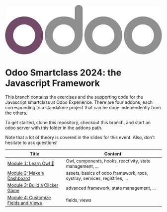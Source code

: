 ![Odoo Logo](_images/odoo_logo.png)

# Odoo Smartclass 2024: the Javascript Framework

This branch contains the exercises and the supporting code for the Javascript
smartclass at Odoo Experience. There are four addons, each corresponding to a
standalone project that can be done independently from the others.

To get started, clone this repository, checkout this branch, and start an odoo
server with this folder in the addons path.

Note that a lot of theory is covered in the slides for this event. Also, don't
hesitate to ask questions!

| Title                                                               | Content                                                                    |
| ------------------------------------------------------------------- | -------------------------------------------------------------------------- |
| [Module 1: Learn Owl 🦉](1_learn_owl.md)                            | Owl, components, hooks, reactivity, state management, ...                  |
| [Module 2: Make a Dashboard](2_make_a_dashboard.md)                 | assets, basics of odoo framework, rpcs, systray, services, registries, ... |
| [Module 3: Build a Clicker Game](3_build_a_clicker_game.md)         | advanced framework, state management, ...                                  |
| [Module 4: Customize Fields and Views](4_customize_fields_views.md) | fields, views                                                              |
